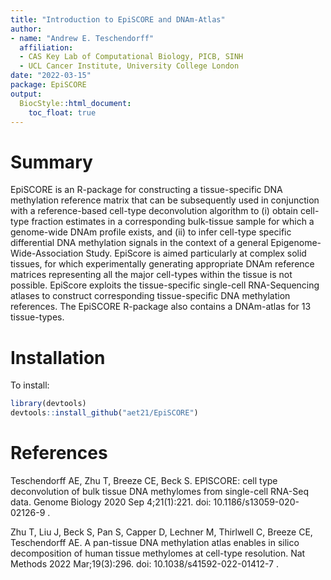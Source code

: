 ```yaml
---
title: "Introduction to EpiSCORE and DNAm-Atlas"
author:
- name: "Andrew E. Teschendorff"
  affiliation: 
  - CAS Key Lab of Computational Biology, PICB, SINH
  - UCL Cancer Institute, University College London
date: "2022-03-15"
package: EpiSCORE
output:
  BiocStyle::html_document:
    toc_float: true
---
```


# Summary

EpiSCORE is an R-package for constructing a tissue-specific DNA methylation reference matrix that can be subsequently used in conjunction with a reference-based cell-type deconvolution algorithm to (i) obtain cell-type fraction estimates in a corresponding bulk-tissue sample for which a genome-wide DNAm profile exists, and (ii) to infer cell-type specific differential DNA methylation signals in the context of a general Epigenome-Wide-Association Study. EpiScore is aimed particularly at complex solid tissues, for which experimentally generating appropriate DNAm reference matrices representing all the major cell-types within the tissue is not possible. EpiScore exploits the tissue-specific single-cell RNA-Sequencing atlases to construct corresponding tissue-specific DNA methylation references. The EpiSCORE R-package also contains a DNAm-atlas for 13 tissue-types.

# Installation

To install:

```r
library(devtools)
devtools::install_github("aet21/EpiSCORE")
```

# References

Teschendorff AE, Zhu T, Breeze CE, Beck S. EPISCORE: cell type deconvolution of bulk tissue DNA methylomes from single-cell RNA-Seq data. Genome Biology 2020 Sep 4;21(1):221. doi: 10.1186/s13059-020-02126-9 .

Zhu T, Liu J, Beck S, Pan S, Capper D, Lechner M, Thirlwell C, Breeze CE, Teschendorff AE. A pan-tissue DNA methylation atlas enables in silico decomposition of human tissue methylomes at cell-type resolution. Nat Methods 2022 Mar;19(3):296. doi: 10.1038/s41592-022-01412-7 .